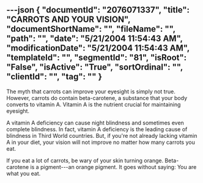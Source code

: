 ---json
{
  "documentId": "2076071337",
  "title": "CARROTS AND YOUR VISION",
  "documentShortName": "",
  "fileName": "",
  "path": "",
  "date": "5/21/2004 11:54:43 AM",
  "modificationDate": "5/21/2004 11:54:43 AM",
  "templateId": "",
  "segmentId": "81",
  "isRoot": "False",
  "isActive": "True",
  "sortOrdinal": "",
  "clientId": "",
  "tag": ""
}
---

The myth that carrots can improve your eyesight is simply not true. However, carrots do contain beta-carotene, a substance that your body converts to vitamin A. Vitamin A is the nutrient crucial for maintaining eyesight. 

A vitamin A deficiency can cause night blindness and sometimes even complete blindness. In fact, vitamin A deficiency is the leading cause of blindness in Third World countries. But, if you're not already lacking vitamin A in your diet, your vision will not improve no matter how many carrots you eat. 

If you eat a lot of carrots, be wary of your skin turning orange. Beta-carotene is a pigment---an orange pigment. It goes without saying: You are what you eat.
